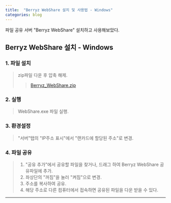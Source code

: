 ```yaml
---
title:  "Berryz WebShare 설치 및 사용법 - Windows"
categories: blog
---
```

파일 공유 서버 "Berryz WebShare" 설치하고 사용해보았다. 

## Berryz WebShare 설치 - Windows

### 1. 파일 설치
> zip파일 다운 후 압축 해제.
>> [Berryz_WebShare.zip](https://github.com/D-Cloude/Blog-site/files/14943304/Berryz_WebShare.zip)

### 2. 실행
> WebShare.exe 파일 실행.

### 3. 환경설정
> "서버"탭의 "IP주소 표시"에서 "랜카드에 할당된 주소"로 변경.

### 4. 파일 공유
> 1. "공유 추가"에서 공유할 파일을 찾거나, 드래그 하여 Berryz WebShare 공유파일에 추가.
> 2. 좌상단의 "꺼짐"을 눌러 "켜짐"으로 변경.
> 3. 주소를 복사하여 공유.
> 4. 해당 주소로 다른 컴퓨터에서 접속하면 공유된 파일을 다운 받을 수 있다.

- - -
